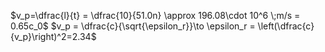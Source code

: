 $v_p=\dfrac{l}{t} = \dfrac{10}{51.0n} \approx 196.08\cdot 10^6 \;m/s = 0.65c_0$
$v_p = \dfrac{c}{\sqrt{\epsilon_r}}\to \epsilon_r = \left(\dfrac{c}{v_p}\right)^2=2.34$